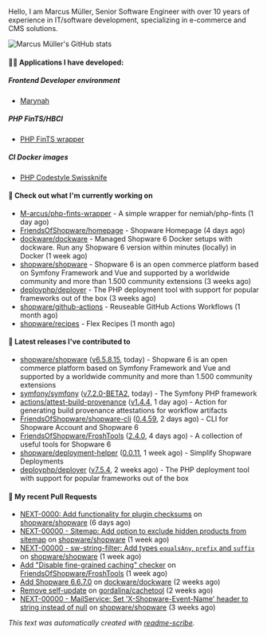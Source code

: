 Hello, I am Marcus Müller, Senior Software Engineer with over 10 years of experience in IT/software development, specializing in e-commerce and CMS solutions.

![Marcus Müller's GitHub stats](https://github-readme-stats-six-peach-60.vercel.app/api?username=M-arcus&show=reviews,prs_merged,prs_merged_percentage&show_icons=true&rank_icon=default&number_format=long&disable_animations=true&cache_seconds=86400)

#### 👨‍💻 Applications I have developed:

##### Frontend Developer environment
- [Marynah](https://github.com/M-arcus/Marynah)

##### PHP FinTS/HBCI
- [PHP FinTS wrapper](https://github.com/M-arcus/php-fints-wrapper)

##### CI Docker images
- [PHP Codestyle Swissknife](https://github.com/M-arcus/php-codestyle-swissknife-docker)

#### 👷 Check out what I'm currently working on

- [M-arcus/php-fints-wrapper](https://github.com/M-arcus/php-fints-wrapper) - A simple wrapper for nemiah/php-fints (1 day ago)
- [FriendsOfShopware/homepage](https://github.com/FriendsOfShopware/homepage) - Shopware Homepage (4 days ago)
- [dockware/dockware](https://github.com/dockware/dockware) - Managed Shopware 6 Docker setups with dockware. Run any Shopware 6 version within minutes (locally) in Docker (1 week ago)
- [shopware/shopware](https://github.com/shopware/shopware) - Shopware 6 is an open commerce platform based on Symfony Framework and Vue and supported by a worldwide community and more than 1.500 community extensions (3 weeks ago)
- [deployphp/deployer](https://github.com/deployphp/deployer) - The PHP deployment tool with support for popular frameworks out of the box (3 weeks ago)
- [shopware/github-actions](https://github.com/shopware/github-actions) - Reuseable GitHub Actions Workflows (1 month ago)
- [shopware/recipes](https://github.com/shopware/recipes) - Flex Recipes (1 month ago)

#### 🔭 Latest releases I've contributed to

- [shopware/shopware](https://github.com/shopware/shopware) ([v6.5.8.15](https://github.com/shopware/shopware/releases/tag/v6.5.8.15), today) - Shopware 6 is an open commerce platform based on Symfony Framework and Vue and supported by a worldwide community and more than 1.500 community extensions
- [symfony/symfony](https://github.com/symfony/symfony) ([v7.2.0-BETA2](https://github.com/symfony/symfony/releases/tag/v7.2.0-BETA2), today) - The Symfony PHP framework
- [actions/attest-build-provenance](https://github.com/actions/attest-build-provenance) ([v1.4.4](https://github.com/actions/attest-build-provenance/releases/tag/v1.4.4), 1 day ago) - Action for generating build provenance attestations for workflow artifacts
- [FriendsOfShopware/shopware-cli](https://github.com/FriendsOfShopware/shopware-cli) ([0.4.59](https://github.com/FriendsOfShopware/shopware-cli/releases/tag/0.4.59), 2 days ago) - CLI for Shopware Account and Shopware 6
- [FriendsOfShopware/FroshTools](https://github.com/FriendsOfShopware/FroshTools) ([2.4.0](https://github.com/FriendsOfShopware/FroshTools/releases/tag/2.4.0), 4 days ago) - A collection of useful tools for Shopware 6
- [shopware/deployment-helper](https://github.com/shopware/deployment-helper) ([0.0.11](https://github.com/shopware/deployment-helper/releases/tag/0.0.11), 1 week ago) - Simplify Shopware Deployments
- [deployphp/deployer](https://github.com/deployphp/deployer) ([v7.5.4](https://github.com/deployphp/deployer/releases/tag/v7.5.4), 2 weeks ago) - The PHP deployment tool with support for popular frameworks out of the box

#### 🔨 My recent Pull Requests

- [NEXT-0000: Add functionality for plugin checksums](https://github.com/shopware/shopware/pull/5362) on [shopware/shopware](https://github.com/shopware/shopware) (6 days ago)
- [NEXT-00000 - Sitemap: Add option to exclude hidden products from sitemap](https://github.com/shopware/shopware/pull/5306) on [shopware/shopware](https://github.com/shopware/shopware) (1 week ago)
- [NEXT-00000 - sw-string-filter: Add types `equalsAny`, `prefix` and `suffix`](https://github.com/shopware/shopware/pull/5305) on [shopware/shopware](https://github.com/shopware/shopware) (1 week ago)
- [Add &#34;Disable fine-grained caching&#34; checker](https://github.com/FriendsOfShopware/FroshTools/pull/282) on [FriendsOfShopware/FroshTools](https://github.com/FriendsOfShopware/FroshTools) (1 week ago)
- [Add Shopware 6.6.7.0](https://github.com/dockware/dockware/pull/234) on [dockware/dockware](https://github.com/dockware/dockware) (2 weeks ago)
- [Remove self-update](https://github.com/gordalina/cachetool/pull/249) on [gordalina/cachetool](https://github.com/gordalina/cachetool) (2 weeks ago)
- [NEXT-00000 - MailService: Set &#39;X-Shopware-Event-Name&#39; header to string instead of null](https://github.com/shopware/shopware/pull/5133) on [shopware/shopware](https://github.com/shopware/shopware) (3 weeks ago)

*This text was automatically created with [readme-scribe](https://github.com/muesli/readme-scribe).*
